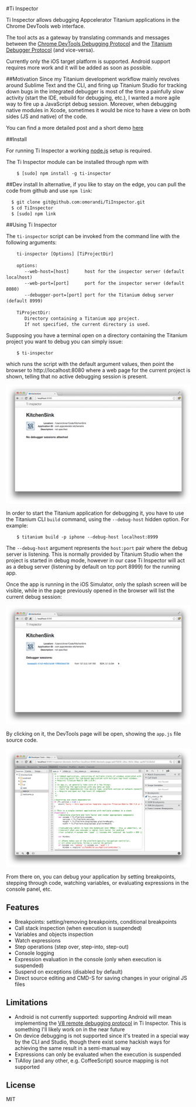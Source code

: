 #Ti Inspector

Ti Inspector allows debugging Appcelerator Titanium applications in the Chrome DevTools web interface.

The tool acts as a gateway by translating commands and messages between the [Chrome DevTools Debugging Protocol](https://developers.google.com/chrome-developer-tools/docs/protocol/1.0/) and the [Titanium Debugger Protocol](http://docs.appcelerator.com/titanium/latest/#!/guide/Debugger_Protocol) (and vice-versa).

Currently only the iOS target platform is supported. Android support requires more work and it will be added as soon as possible. 

##Motivation
Since my Titanium development workflow mainly revolves around Sublime Text and the CLI, and firing up Titanium Studio for tracking down bugs in the integrated debugger is most of the time a painfully slow activity (start the IDE, rebuild for debugging, etc.), I wanted a more agile way to fire up a JavaScript debug session. Moreover, when debugging native modules in Xcode, sometimes it would be nice to have a view on both sides (JS and native) of the code.

You can find a more detailed post and a short demo [here](http://titaniumninja.com/debugging-titanium-apps-with-chrome-devtools/)

##Install

For running Ti Inspector a working [node.js](http://nodejs.org/) setup is required.

The Ti Inspector module can be installed through npm with

~~~
    $ [sudo] npm install -g ti-inspector
~~~


##Dev install
In alternative, if you like to stay on the edge, you can pull the code from github and use `npm link`:

~~~
  $ git clone git@github.com:omorandi/TiInspector.git
  $ cd TiInspector
  $ [sudo] npm link
~~~

##Using Ti Inspector

The `ti-inspector` script can be invoked from the command line with the following arguments:

~~~
    ti-inspector [Options] [TiProjectDir]
    
    options:
       --web-host=[host]      host for the inspector server (default localhost)
       --web-port=[port]      port for the inspector server (default 8080)
       --debugger-port=[port] port for the Titanium debug server (default 8999)
        
    TiProjectDir: 
       Directory containing a Titanium app project. 
       If not specified, the current directory is used.
~~~

Supposing you have a terminal open on a directory containing the Titanium project you want to debug you can simply issue:

~~~
    $ ti-inspector
~~~

which runs the script with the default argument values, then point the browser to http://localhost:8080 where a web page for the current project is shown, telling that no active debugging session is present.

![](./screenshots/web-no-sessions.png)

In order to start the Titanium application for debugging it, you have to use the Titanium CLI `build` command, using the `--debug-host` hidden option. For example:

~~~
    $ titanium build -p iphone --debug-host localhost:8999
~~~

The `--debug-host` argument represents the `host:port` pair where the debug server is listening. This is normally provided by Titanium Studio when the project is started in debug mode, however in our case Ti Inspector will act as a debug server (listening by default on tcp port 8999) for the running app. 

Once the app is running in the iOS Simulator, only the splash screen will be visible, while in the page previously opened in the browser will list the current debug session:


![](./screenshots/web-active-session.png)


By clicking on it, the DevTools page will be open, showing the `app.js` file source code.

![](./screenshots/debug-session.png)

From there on, you can debug your application by setting breakpoints, stepping through code, watching variables, or evaluating expressions in the console panel, etc.


## Features

* Breakpoints: setting/removing breakpoints, conditional breakpoints
* Call stack inspection (when execution is suspended)
* Variables and objects inspection
* Watch expressions
* Step operations (step over, step-into, step-out)
* Console logging
* Expression evaluation in the console (only when execution is suspended)
* Suspend on exceptions (disabled by default)
* Direct source editing and CMD-S for saving changes in your original JS files

## Limitations

* Android is not currently supported: supporting Android will mean implementing the [V8 remote debugging protocol](https://code.google.com/p/v8/wiki/DebuggerProtocol) in Ti Inspector. This is something I'll likely work on in the near future
* On device debugging is not supported since it's treated in a special way by the CLI and Studio, though there exist some hackish ways for achieving the same result in a semi-manual way
* Expressions can only be evaluated when the execution is suspended
* TiAlloy (and any other, e.g. CoffeeScript) source mapping is not supported

## License

MIT

